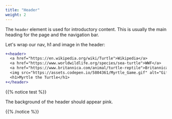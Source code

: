 ```yaml
---
title: "Header"
weight: 2
---
```


The `header` element is used for introductory content.
This is usually the main heading for the page and the navigation bar.

Let's wrap our nav, h1 and image in the header:

```diff
+<header>
  <a href="https://en.wikipedia.org/wiki/Turtle">Wikipedia</a>
  <a href="https://www.worldwildlife.org/species/sea-turtle">WWF</a>
  <a href="https://www.britannica.com/animal/turtle-reptile">Britannica</a>
  <img src="https://assets.codepen.io/5804361/Myrtle_Game.gif" alt="Gif of computer game with turtle moving around a grid."/>
  <h1>Myrtle the Turtle</h1>
+</header>
```

{{% notice test %}}

The background of the header should appear pink.

{{% /notice %}}

